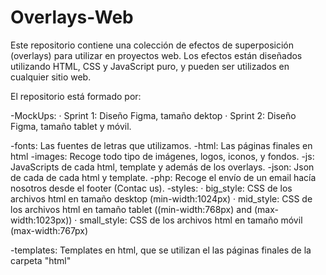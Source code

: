 # Overlays-Web
Este repositorio contiene una colección de efectos de superposición (overlays) para utilizar en proyectos web. 
Los efectos están diseñados utilizando HTML, CSS y JavaScript puro, y pueden ser utilizados en cualquier sitio web.


El repositorio está formado por:

-MockUps:
    · Sprint 1: Diseño Figma, tamaño dektop
    · Sprint 2: Diseño Figma, tamaño tablet y móvil.
    
-fonts: Las fuentes de letras que utilizamos.
-html: Las páginas finales en html
-images: Recoge todo tipo de imágenes, logos, iconos, y fondos.
-js: JavaScripts de cada html, template y además de los overlays.
-json: Json de cada de cada html y template.
-php: Recoge el envío de un email hacía nosotros desde el footer (Contac us).
-styles:
    · big_style: CSS de los archivos html en tamaño desktop (min-width:1024px)
    · mid_style: CSS de los archivos html en tamaño tablet ((min-width:768px) and (max-width:1023px))
    · small_style: CSS de los archivos html en tamaño móvil (max-width:767px)
    
-templates: Templates en html, que se utilizan el las páginas finales de la carpeta "html"
